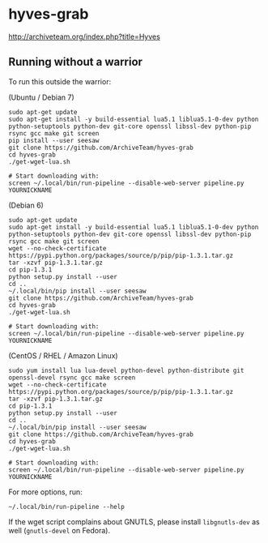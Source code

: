 hyves-grab
==========

http://archiveteam.org/index.php?title=Hyves

Running without a warrior
-------------------------

To run this outside the warrior:

(Ubuntu / Debian 7)

    sudo apt-get update
    sudo apt-get install -y build-essential lua5.1 liblua5.1-0-dev python python-setuptools python-dev git-core openssl libssl-dev python-pip rsync gcc make git screen
    pip install --user seesaw
    git clone https://github.com/ArchiveTeam/hyves-grab
    cd hyves-grab
    ./get-wget-lua.sh
    
    # Start downloading with:
    screen ~/.local/bin/run-pipeline --disable-web-server pipeline.py YOURNICKNAME

(Debian 6)

    sudo apt-get update
    sudo apt-get install -y build-essential lua5.1 liblua5.1-0-dev python python-setuptools python-dev git-core openssl libssl-dev python-pip rsync gcc make git screen
    wget --no-check-certificate https://pypi.python.org/packages/source/p/pip/pip-1.3.1.tar.gz
    tar -xzvf pip-1.3.1.tar.gz
    cd pip-1.3.1
    python setup.py install --user
    cd ..
    ~/.local/bin/pip install --user seesaw
    git clone https://github.com/ArchiveTeam/hyves-grab
    cd hyves-grab
    ./get-wget-lua.sh

    # Start downloading with:
    screen ~/.local/bin/run-pipeline --disable-web-server pipeline.py YOURNICKNAME

(CentOS / RHEL / Amazon Linux)

    sudo yum install lua lua-devel python-devel python-distribute git openssl-devel rsync gcc make screen
    wget --no-check-certificate https://pypi.python.org/packages/source/p/pip/pip-1.3.1.tar.gz
    tar -xzvf pip-1.3.1.tar.gz
    cd pip-1.3.1
    python setup.py install --user
    cd ..
    ~/.local/bin/pip install --user seesaw
    git clone https://github.com/ArchiveTeam/hyves-grab
    cd hyves-grab
    ./get-wget-lua.sh

    # Start downloading with:
    screen ~/.local/bin/run-pipeline --disable-web-server pipeline.py YOURNICKNAME

For more options, run:

    ~/.local/bin/run-pipeline --help

If the wget script complains about GNUTLS, please install `libgnutls-dev` as well (`gnutls-devel` on Fedora).

